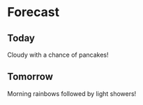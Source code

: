 # Forecast

## Today

Cloudy with a chance of pancakes!

## Tomorrow

Morning rainbows followed by light showers!
